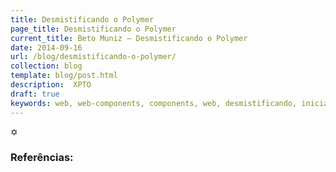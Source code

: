 ```yaml
---
title: Desmistificando o Polymer
page_title: Desmistificando o Polymer
current_title: Beto Muniz — Desmistificando o Polymer
date: 2014-09-16
url: /blog/desmistificando-o-polymer/
collection: blog
template: blog/post.html
description:  XPTO
draft: true
keywords: web, web-components, components, web, desmistificando, iniciando, polymer
---
```



&#10017;

### Referências:
